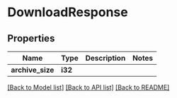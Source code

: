 # DownloadResponse

## Properties

Name | Type | Description | Notes
------------ | ------------- | ------------- | -------------
**archive_size** | **i32** |  | 

[[Back to Model list]](../README.md#documentation-for-models) [[Back to API list]](../README.md#documentation-for-api-endpoints) [[Back to README]](../README.md)


